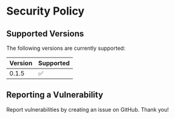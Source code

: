 # Security Policy

## Supported Versions

The following versions are currently supported:

| Version | Supported          |
| ------- | ------------------ |
| 0.1.5   | :white_check_mark: |

## Reporting a Vulnerability

Report vulnerabilities by creating an issue on GitHub. Thank you!
